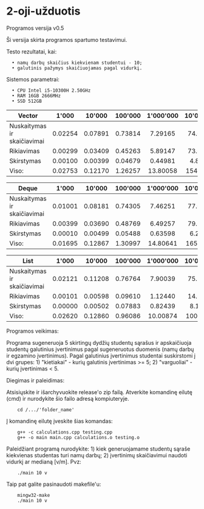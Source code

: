 # 2-oji-užduotis

Programos versija v0.5

Ši versija skirta programos spartumo testavimui.

Testo rezultatai, kai:

      • namų darbų skaičius kiekvienam studentui - 10;
      • galutinis pažymys skaičiuojamas pagal vidurkį.
      
Sistemos parametrai:

      • CPU Intel i5-10300H 2.50GHz
      • RAM 16GB 2666MHz
      • SSD 512GB

| Vector                        | 1'000   | 10'000  | 100'000 | 1'000'000 | 10'000'000 |
| ----------------------------- | :---:   | :---:   | :---:   | :---:     | :---:      |
| Nuskaitymas ir skaičiavimai   | 0.02254 | 0.07891 | 0.73814 | 7.29165   | 74.09560   |
| Rikiavimas                    | 0.00299 | 0.03409 | 0.45263 | 5.89147   | 73.69695   |
| Skirstymas                    | 0.00100 | 0.00399 | 0.04679 | 0.44981   | 4.81296    |
| Viso:                         | 0.02753 | 0.12170 | 1.26257 | 13.80058  | 154.34750  |

| Deque                         | 1'000   | 10'000  | 100'000 | 1'000'000 | 10'000'000 |
| ----------------------------- | :---:   | :---:   | :---:   | :---:     | :---:      |
| Nuskaitymas ir skaičiavimai   | 0.01001 | 0.08181 | 0.74305 | 7.46251   | 77.02090   |
| Rikiavimas                    | 0.00399 | 0.03690 | 0.48769 | 6.49257   | 79.62870   |
| Skirstymas                    | 0.00010 | 0.00499 | 0.05488 | 0.63598   | 6.23764    |
| Viso:                         | 0.01695 | 0.12867 | 1.30997 | 14.80641  | 165.89919  |

| List                          | 1'000   | 10'000  | 100'000 | 1'000'000 | 10'000'000 |
| ----------------------------- | :---:   | :---:   | :---:   | :---:     | :---:      |
| Nuskaitymas ir skaičiavimai   | 0.02121 | 0.11208 | 0.76764 | 7.90039   | 75.27662   |
| Rikiavimas                    | 0.00101 | 0.00598 | 0.09610 | 1.12440   | 14.64000   |
| Skirstymas                    | 0.00000 | 0.00502 | 0.07883 | 0.82439   | 8.16975    |
| Viso:                         | 0.02620 | 0.12860 | 0.96086 | 10.00874  | 100.04455  |

Programos veikimas:

Programa sugeneruoja 5 skirtingų dydžių studentų sąrašus ir apskaičiuoja studentų galutinius
įvertinimus pagal sugeneruotus duomenis (namų darbų ir egzamino įvertinimus).
Pagal galutinius įvertinimus studentai suskirstomi į dvi grupes:
      1) "kietiakai" - kurių galutinis įvertinimas >= 5;
      2) "varguoliai" - kurių įvertinimas < 5.

Diegimas ir paleidimas:

   Atsisiųskite ir išarchyvuokite release'o zip failą.
   Atverkite komandinę eilutę (cmd) ir nurodykite šio failo adresą kompiuteryje.

        cd /.../'folder_name'

   Į komandinę eilutę įveskite šias komandas:

        g++ -c calculations.cpp testing.cpp
        g++ -o main main.cpp calculations.o testing.o
        
   Paleidžiant programą nurodykite:
      1) kiek generuojamame studentų sąraše kiekvienas studentas turi namų darbų;
      2) įvertinimų skaičiavimui naudoti vidurkį ar medianą [v/m].
   Pvz:
   
        ./main 10 v
        
   Taip pat galite pasinaudoti makefile'u:
      
        mingw32-make
        ./main 10 v

